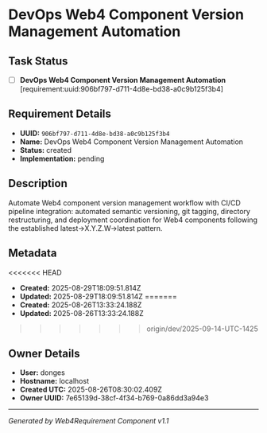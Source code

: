 # DevOps Web4 Component Version Management Automation

## Task Status
- [ ] **DevOps Web4 Component Version Management Automation** [requirement:uuid:906bf797-d711-4d8e-bd38-a0c9b125f3b4]

## Requirement Details

- **UUID:** `906bf797-d711-4d8e-bd38-a0c9b125f3b4`
- **Name:** DevOps Web4 Component Version Management Automation
- **Status:** created
- **Implementation:** pending

## Description

Automate Web4 component version management workflow with CI/CD pipeline integration: automated semantic versioning, git tagging, directory restructuring, and deployment coordination for Web4 components following the established latest->X.Y.Z.W->latest pattern.

## Metadata

<<<<<<< HEAD
- **Created:** 2025-08-29T18:09:51.814Z
- **Updated:** 2025-08-29T18:09:51.814Z
=======
- **Created:** 2025-08-26T13:33:24.188Z
- **Updated:** 2025-08-26T13:33:24.188Z
>>>>>>> origin/dev/2025-09-14-UTC-1425

## Owner Details

- **User:** donges
- **Hostname:** localhost
- **Created UTC:** 2025-08-26T08:30:02.409Z
- **Owner UUID:** 7e65139d-38cf-4f34-b769-0a86dd3a94e3

---

*Generated by Web4Requirement Component v1.1*